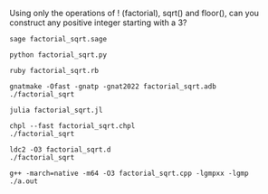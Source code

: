 
Using only the operations of ! (factorial), sqrt() and floor(), can you construct any positive integer starting with a 3?

```
sage factorial_sqrt.sage
```

```
python factorial_sqrt.py
```

```
ruby factorial_sqrt.rb
```

```
gnatmake -Ofast -gnatp -gnat2022 factorial_sqrt.adb
./factorial_sqrt
```

```
julia factorial_sqrt.jl
```

```
chpl --fast factorial_sqrt.chpl
./factorial_sqrt
```

```
ldc2 -O3 factorial_sqrt.d
./factorial_sqrt
```

```
g++ -march=native -m64 -O3 factorial_sqrt.cpp -lgmpxx -lgmp
./a.out
```
